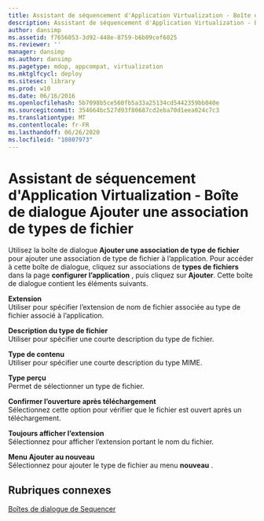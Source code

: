 ```yaml
---
title: Assistant de séquencement d'Application Virtualization - Boîte de dialogue Ajouter une association de types de fichier
description: Assistant de séquencement d'Application Virtualization - Boîte de dialogue Ajouter une association de types de fichier
author: dansimp
ms.assetid: f7656053-3d92-448e-8759-b6b09cef6025
ms.reviewer: ''
manager: dansimp
ms.author: dansimp
ms.pagetype: mdop, appcompat, virtualization
ms.mktglfcycl: deploy
ms.sitesec: library
ms.prod: w10
ms.date: 06/16/2016
ms.openlocfilehash: 5b7098b5ce560fb5a33a25134cd5442359bb040e
ms.sourcegitcommit: 354664bc527d93f80687cd2eba70d1eea024c7c3
ms.translationtype: MT
ms.contentlocale: fr-FR
ms.lasthandoff: 06/26/2020
ms.locfileid: "10807973"
---
```

# Assistant de séquencement d'Application Virtualization - Boîte de dialogue Ajouter une association de types de fichier


Utilisez la boîte de dialogue **Ajouter une association de type de fichier** pour ajouter une association de type de fichier à l’application. Pour accéder à cette boîte de dialogue, cliquez sur associations de **types de fichiers** dans la page **configurer l’application** , puis cliquez sur **Ajouter**. Cette boîte de dialogue contient les éléments suivants.

<a href="" id="extension"></a>**Extension**  
Utiliser pour spécifier l’extension de nom de fichier associée au type de fichier associé à l’application.

<a href="" id="file-type-description"></a>**Description du type de fichier**  
Utiliser pour spécifier une courte description du type de fichier.

<a href="" id="content-type"></a>**Type de contenu**  
Utiliser pour spécifier une courte description du type MIME.

<a href="" id="perceived-type"></a>**Type perçu**  
Permet de sélectionner un type de fichier.

<a href="" id="confirm-open-after-download"></a>**Confirmer l’ouverture après téléchargement**  
Sélectionnez cette option pour vérifier que le fichier est ouvert après un téléchargement.

<a href="" id="always-show-extension"></a>**Toujours afficher l’extension**  
Sélectionnez pour afficher l’extension portant le nom du fichier.

<a href="" id="add-to-new-menu"></a>**Menu Ajouter au nouveau**  
Sélectionnez pour ajouter le type de fichier au menu **nouveau** .

## Rubriques connexes


[Boîtes de dialogue de Sequencer](sequencer-dialog-boxes.md)

 

 





